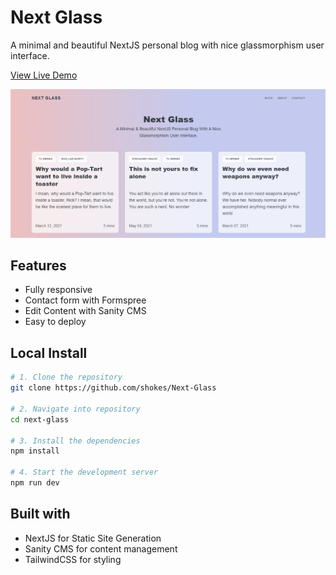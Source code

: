 # Next Glass

A minimal and beautiful NextJS personal blog with nice glassmorphism user interface.

[View Live Demo](https://next-glass-gamma.vercel.app/)

![demo site screenshot](./screenshot.png)

## Features

- Fully responsive
- Contact form with Formspree
- Edit Content with Sanity CMS
- Easy to deploy

## Local Install

```bash
# 1. Clone the repository
git clone https://github.com/shokes/Next-Glass

# 2. Navigate into repository
cd next-glass

# 3. Install the dependencies
npm install

# 4. Start the development server
npm run dev
```

## Built with

- NextJS for Static Site Generation
- Sanity CMS for content management
- TailwindCSS for styling
